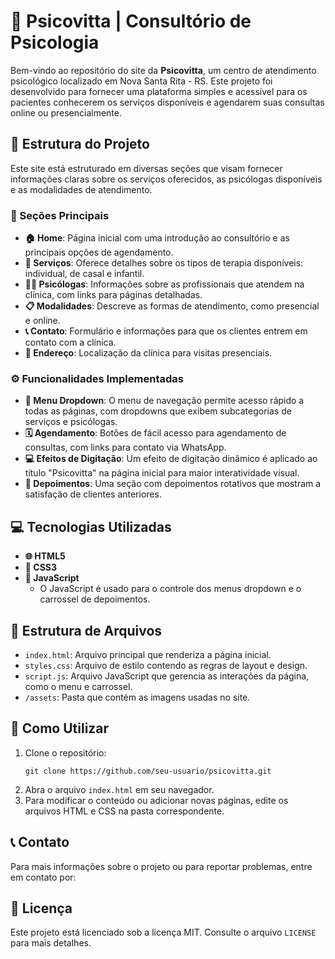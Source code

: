 <h1>🧠 Psicovitta | Consultório de Psicologia</h1>

<p>
    Bem-vindo ao repositório do site da <strong>Psicovitta</strong>, um centro de atendimento psicológico localizado em Nova Santa Rita - RS. Este projeto foi desenvolvido para fornecer uma plataforma simples e acessível para os pacientes conhecerem os serviços disponíveis e agendarem suas consultas online ou presencialmente.
</p>

<h2>📂 Estrutura do Projeto</h2>

<p>
    Este site está estruturado em diversas seções que visam fornecer informações claras sobre os serviços oferecidos, as psicólogas disponíveis e as modalidades de atendimento.
</p>

<h3>📑 Seções Principais</h3>
<ul>
    <li><strong>🏠 Home</strong>: Página inicial com uma introdução ao consultório e as principais opções de agendamento.</li>
    <li><strong>💼 Serviços</strong>: Oferece detalhes sobre os tipos de terapia disponíveis: individual, de casal e infantil.</li>
    <li><strong>👩‍⚕️ Psicólogas</strong>: Informações sobre as profissionais que atendem na clínica, com links para páginas detalhadas.</li>
    <li><strong>📋 Modalidades</strong>: Descreve as formas de atendimento, como presencial e online.</li>
    <li><strong>📞 Contato</strong>: Formulário e informações para que os clientes entrem em contato com a clínica.</li>
    <li><strong>📍 Endereço</strong>: Localização da clínica para visitas presenciais.</li>
</ul>

<h3>⚙️ Funcionalidades Implementadas</h3>
<ul>
    <li><strong>📜 Menu Dropdown</strong>: O menu de navegação permite acesso rápido a todas as páginas, com dropdowns que exibem subcategorias de serviços e psicólogas.</li>
    <li><strong>🗓️ Agendamento</strong>: Botões de fácil acesso para agendamento de consultas, com links para contato via WhatsApp.</li>
    <li><strong>💻 Efeitos de Digitação</strong>: Um efeito de digitação dinâmico é aplicado ao título "Psicovitta" na página inicial para maior interatividade visual.</li>
    <li><strong>💬 Depoimentos</strong>: Uma seção com depoimentos rotativos que mostram a satisfação de clientes anteriores.</li>
</ul>

<h2>💻 Tecnologias Utilizadas</h2>
<ul>
    <li><strong>🌐 HTML5</strong></li>
    <li><strong>🎨 CSS3</strong></li>
    <li><strong>📝 JavaScript</strong>
    <ul>
        <li>O JavaScript é usado para o controle dos menus dropdown e o carrossel de depoimentos.</li>
    </ul>
    </li>
</ul>

<h2>📁 Estrutura de Arquivos</h2>
<ul>
    <li><code>index.html</code>: Arquivo principal que renderiza a página inicial.</li>
    <li><code>styles.css</code>: Arquivo de estilo contendo as regras de layout e design.</li>
    <li><code>script.js</code>: Arquivo JavaScript que gerencia as interações da página, como o menu e carrossel.</li>
    <li><code>/assets</code>: Pasta que contém as imagens usadas no site.</li>
</ul>

<h2>🚀 Como Utilizar</h2>
<ol>
    <li>Clone o repositório:
        <pre><code>git clone https://github.com/seu-usuario/psicovitta.git</code></pre>
    </li>
    <li>Abra o arquivo <code>index.html</code> em seu navegador.</li>
    <li>Para modificar o conteúdo ou adicionar novas páginas, edite os arquivos HTML e CSS na pasta correspondente.</li>
</ol>

<h2>📞 Contato</h2>
<p>
    Para mais informações sobre o projeto ou para reportar problemas, entre em contato por:
</p>

<h2>📝 Licença</h2>
<p>
    Este projeto está licenciado sob a licença MIT. Consulte o arquivo <code>LICENSE</code> para mais detalhes.
</p>

</body>
</html>
